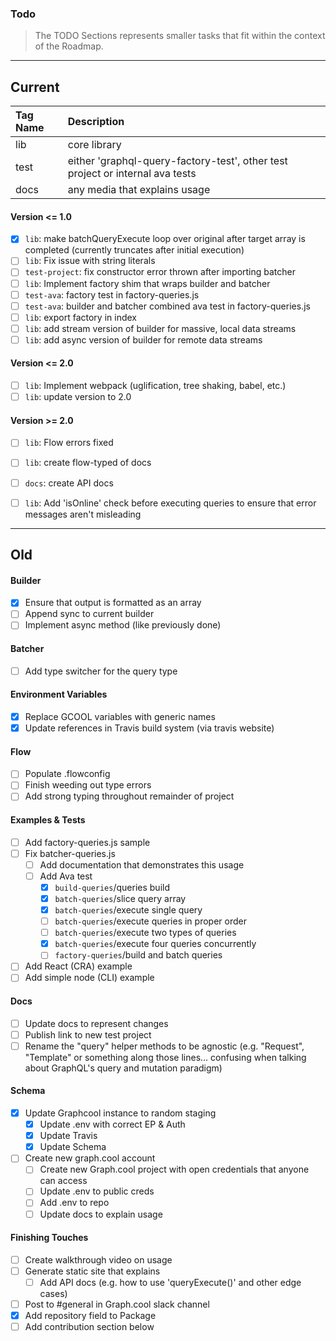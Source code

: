 ### Todo
> The TODO Sections represents smaller tasks that fit within the context of the Roadmap.

----------------------------------------------
## Current

| Tag Name | Description |
|:---------|:------------|
| lib | core library |
| test | either 'graphql-query-factory-test', other test project or internal ava tests |
| docs | any media that explains usage |

#### Version <= 1.0
* [x] `lib`: make batchQueryExecute loop over original after target array is completed (currently truncates after initial execution)
* [ ] `lib`: Fix issue with string literals 
* [ ] `test-project`: fix constructor error thrown after importing batcher
* [ ] `lib`: Implement factory shim that wraps builder and batcher
* [ ] `test-ava`: factory test in factory-queries.js
* [ ] `test-ava`: builder and batcher combined ava test in factory-queries.js
* [ ] `lib`: export factory in index
* [ ] `lib`: add stream version of builder for massive, local data streams
* [ ] `lib`: add async version of builder for remote data streams

#### Version <= 2.0
* [ ] `lib`: Implement webpack (uglification, tree shaking, babel, etc.)
* [ ] `lib`: update version to 2.0

#### Version >= 2.0
* [ ] `lib`: Flow errors fixed
* [ ] `lib`: create flow-typed of docs
* [ ] `docs`: create API docs
* [ ] `lib`: Add 'isOnline' check before executing queries to ensure that error messages aren't misleading





--------------------
## Old

#### Builder
* [x] Ensure that output is formatted as an array
* [ ] Append sync to current builder
* [ ] Implement async method (like previously done)

#### Batcher
* [ ] Add type switcher for the query type

#### Environment Variables
* [x] Replace GCOOL variables with generic names
* [x] Update references in Travis build system (via travis website)

#### Flow
* [ ] Populate .flowconfig
* [ ] Finish weeding out type errors
* [ ] Add strong typing throughout remainder of project
#### Examples & Tests
* [ ] Add factory-queries.js sample
* [ ] Fix batcher-queries.js
  * [ ] Add documentation that demonstrates this usage
  * [ ] Add Ava test
    * [x] `build-queries`/queries build
    * [x] `batch-queries`/slice query array
    * [x] `batch-queries`/execute single query
    * [ ] `batch-queries`/execute queries in proper order
    * [ ] `batch-queries`/execute two types of queries
    * [x] `batch-queries`/execute four queries concurrently
    * [ ] `factory-queries`/build and batch queries
* [ ] Add React (CRA) example
* [ ] Add simple node (CLI) example

#### Docs
* [ ] Update docs to represent changes
* [ ] Publish link to new test project
* [ ] Rename the "query" helper methods to be agnostic (e.g. "Request", "Template" or something along those lines... confusing when talking about GraphQL's query and mutation paradigm)

#### Schema
* [x] Update Graphcool instance to random staging
  * [x] Update .env with correct EP & Auth
  * [x] Update Travis
  * [x] Update Schema
* [ ] Create new graph.cool account
  * [ ] Create new Graph.cool project with open credentials that anyone can access
  * [ ] Update .env to public creds
  * [ ] Add .env to repo
  * [ ] Update docs to explain usage

#### Finishing Touches
* [ ] Create walkthrough video on usage
* [ ] Generate static site that explains
  * [ ] Add API docs (e.g. how to use 'queryExecute()' and other edge cases)
* [ ] Post to #general in Graph.cool slack channel
* [x] Add repository field to Package
* [ ] Add contribution section below
